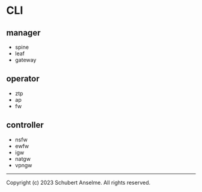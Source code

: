 # CLI

## manager

- spine
- leaf
- gateway

## operator

- ztp
- ap
- fw

## controller

- nsfw
- ewfw
- igw
- natgw
- vpngw

---

Copyright (c) 2023 Schubert Anselme. All rights reserved.
